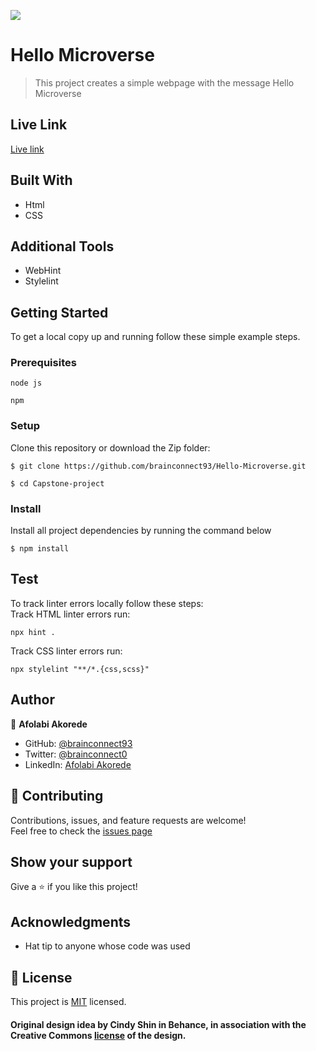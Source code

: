 [![](https://img.shields.io/badge/Microverse-Afolabi%20Akorede-blueviolet)](https://github.com/brainconnect93)


# Hello Microverse

> This project creates a simple webpage with the message Hello Microverse


## Live Link 
[Live link](https://brainconnect93.github.io/Capstone-project/)

## Built With

- Html
- CSS


## Additional Tools

- WebHint
- Stylelint

## Getting Started
To get a local copy up and running follow these simple example steps.

### Prerequisites
```
node js

npm
```

### Setup
Clone this repository or download the Zip folder:
```
$ git clone https://github.com/brainconnect93/Hello-Microverse.git

$ cd Capstone-project
```

### Install
Install all project dependencies by running the command below
```
$ npm install
```

## Test
To track linter errors locally follow these steps:  
Track HTML linter errors run:
```
npx hint .
```
Track CSS linter errors run:
```
npx stylelint "**/*.{css,scss}"
```

## Author
👤 **Afolabi Akorede**

- GitHub: [@brainconnect93](https://github.com/brainconnect93)
- Twitter: [@brainconnect0](https://twitter.com/brainconnect0)
- LinkedIn: [Afolabi Akorede](https://linkedin.com/in/brainconnect93)

## 🤝 Contributing

Contributions, issues, and feature requests are welcome!  
Feel free to check the [issues page](https://github.com/brainconnect93/Hello-Microverse/issues)

## Show your support

Give a ⭐️ if you like this project!

## Acknowledgments

- Hat tip to anyone whose code was used


## 📝 License

This project is [MIT](./MIT.md) licensed.

#### Original design idea by **Cindy Shin in Behance**, in association with the Creative Commons [license](./MIT.md) of the design.
<br />
